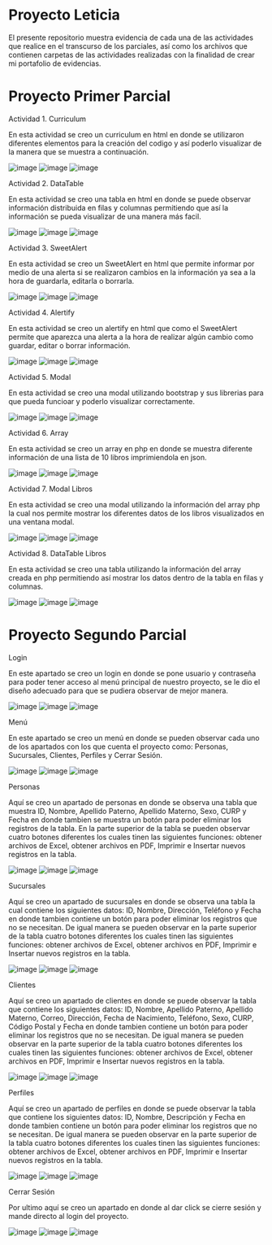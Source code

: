 # Proyecto Leticia
El presente repositorio muestra evidencia de cada una de las actividades que realice en el transcurso de los parciales, así como los archivos que contienen carpetas de las actividades realizadas con la finalidad de crear mi portafolio de evidencias.

# Proyecto Primer Parcial

Actividad 1. Curriculum

En esta actividad se creo un curriculum en html en donde se utilizaron diferentes elementos para la creación del codigo y así poderlo visualizar de la manera que se muestra a continuación.

![image](https://github.com/Leticia297/ProyectoLeticia/assets/125916395/a0699955-fb3b-44c8-8a79-4565d2f36b55)
![image](https://github.com/Leticia297/ProyectoLeticia/assets/125916395/377805dd-eb2c-4a76-93b8-8481eb9cd1cf)
![image](https://github.com/Leticia297/ProyectoLeticia/assets/125916395/70468944-852c-4703-a8fa-0ea767c1cf8f)

Actividad 2. DataTable

En esta actividad se creo una tabla en html en donde se puede observar información distribuida en filas y columnas permitiendo que así la información se pueda visualizar de una manera más facil.

![image](https://github.com/Leticia297/ProyectoLeticia/assets/125916395/a43f473d-26db-4f9a-a22a-87381102b14d)
![image](https://github.com/Leticia297/ProyectoLeticia/assets/125916395/8c08e107-e899-4e76-a245-52860ba2336f)
![image](https://github.com/Leticia297/ProyectoLeticia/assets/125916395/2661d5e6-ab3e-4383-8778-a73f3beeac26)

Actividad 3. SweetAlert

En esta actividad se creo un SweetAlert en html que permite informar por medio de una alerta si se realizaron cambios en la información ya sea a la hora de guardarla, editarla o borrarla.

![image](https://github.com/Leticia297/ProyectoLeticia/assets/125916395/465831ee-8c12-4ecd-a9b8-8c74bfbdccfa)
![image](https://github.com/Leticia297/ProyectoLeticia/assets/125916395/44e1b5cd-4d35-47d2-97a2-42b0b8988ed0)
![image](https://github.com/Leticia297/ProyectoLeticia/assets/125916395/0fdba46a-f5d1-4bfb-b127-ad16ba2c1cad)

Actividad 4. Alertify

En esta actividad se creo un alertify en html que como el SweetAlert permite que aparezca una alerta a la hora de realizar algún cambio como guardar, editar o borrar información.

![image](https://github.com/Leticia297/ProyectoLeticia/assets/125916395/4868e215-0e0f-47fc-bb5a-9f9ae2af2119)
![image](https://github.com/Leticia297/ProyectoLeticia/assets/125916395/e684895a-0917-439d-94fe-cad99acad82c)
![image](https://github.com/Leticia297/ProyectoLeticia/assets/125916395/e0a60140-d2a1-43fe-9cd0-e4e36218f8ba)

Actividad 5. Modal

En esta actividad se creo una modal utilizando bootstrap y sus librerias para que pueda funcioar y poderlo visualizar correctamente.

![image](https://github.com/Leticia297/ProyectoLeticia/assets/125916395/5cd23efd-4c54-4f1a-a2e8-7cff32a083ab)
![image](https://github.com/Leticia297/ProyectoLeticia/assets/125916395/8e4f1332-7288-4d61-a2e7-558570e4fac6)
![image](https://github.com/Leticia297/ProyectoLeticia/assets/125916395/67665956-2785-42e4-8d8a-bd2ae61ca7d8)

Actividad 6. Array

En esta actividad se creo un array en php en donde se muestra diferente información de una lista de 10 libros imprimiendola en json.

![image](https://github.com/Leticia297/ProyectoLeticia/assets/125916395/166c8294-592d-4b3d-b676-50b00eb324ec)
![image](https://github.com/Leticia297/ProyectoLeticia/assets/125916395/0c30cdd7-d583-43c2-b946-6df66745b671)
![image](https://github.com/Leticia297/ProyectoLeticia/assets/125916395/bbd4c216-abe8-4125-b0fd-b1e3c33e05c0)

Actividad 7. Modal Libros

En esta actividad se creo una modal utilizando la información del array php la cual nos permite mostrar los diferentes datos de los libros visualizados en una ventana modal.

![image](https://github.com/Leticia297/ProyectoLeticia/assets/125916395/1cdba6fc-be16-4105-b93b-378abd2ec6fa)
![image](https://github.com/Leticia297/ProyectoLeticia/assets/125916395/cdcdab5b-d6e4-4123-8a10-758af45ffe26)
![image](https://github.com/Leticia297/ProyectoLeticia/assets/125916395/6ecb2f9f-46b3-4236-8a8c-8d90d8d6a269)

Actividad 8. DataTable Libros

En esta actividad se creo una tabla utilizando la información del array creada en php permitiendo así mostrar los datos dentro de la tabla en filas y columnas.

![image](https://github.com/Leticia297/ProyectoLeticia/assets/125916395/909a2c3f-35e6-4fee-afcc-5e501ef7f909)
![image](https://github.com/Leticia297/ProyectoLeticia/assets/125916395/b017d4fe-4c80-4ce9-9679-981bb3b047a5)
![image](https://github.com/Leticia297/ProyectoLeticia/assets/125916395/a91c410a-27f4-4306-9d30-fdec15f529a0)

# Proyecto Segundo Parcial

Login

En este apartado se creo un login en donde se pone usuario y contraseña para poder tener acceso al menú principal de nuestro proyecto, se le dio el diseño adecuado para que se pudiera observar de mejor manera.

![image](https://github.com/Leticia297/ProyectoLeticia/assets/125916395/47d773d2-7bb6-444f-90ab-01e480747e22)
![image](https://github.com/Leticia297/ProyectoLeticia/assets/125916395/66774d9d-5bdc-43d9-ad58-816bd1499a7b)
![image](https://github.com/Leticia297/ProyectoLeticia/assets/125916395/3532000f-6c33-47b1-b211-73282424f9c0)

Menú

En este apartado se creo un menú en donde se pueden observar cada uno de los apartados con los que cuenta el proyecto como: Personas, Sucursales, Clientes, Perfiles y Cerrar Sesión.

![image](https://github.com/Leticia297/ProyectoLeticia/assets/125916395/3869d9ab-4c9f-42a3-bbaf-f6479dcc0b52)
![image](https://github.com/Leticia297/ProyectoLeticia/assets/125916395/070783e4-b40c-4db6-beb0-5ff93ccd09c7)
![image](https://github.com/Leticia297/ProyectoLeticia/assets/125916395/6999e441-9070-4685-8853-e86b8d0c92a6)

Personas

Aquí se creo un apartado de personas en donde se observa una tabla que muestra ID, Nombre, Apellido Paterno, Apellido Materno, Sexo, CURP y Fecha en donde tambien se muestra un botón para poder eliminar los registros de la tabla. En la parte superior de la tabla se pueden observar cuatro botones diferentes los cuales tinen las siguientes funciones: obtener archivos de Excel, obtener archivos en PDF, Imprimir e Insertar nuevos registros en la tabla.

![image](https://github.com/Leticia297/ProyectoLeticia/assets/125916395/37edd6b9-afb0-4617-a70d-657b2d6d17b6)
![image](https://github.com/Leticia297/ProyectoLeticia/assets/125916395/e4934b6f-5baa-403d-a92f-5f5f550f70f3)
![image](https://github.com/Leticia297/ProyectoLeticia/assets/125916395/23141cc4-56d5-4689-b7c5-58773a39946a)

Sucursales

Aquí se creo un apartado de sucursales en donde se observa una tabla la cual contiene los siguientes datos: ID, Nombre, Dirección, Teléfono y Fecha en donde tambien contiene un botón para poder eliminar los registros que no se necesitan. De igual manera se pueden observar en la parte superior de la tabla cuatro botones diferentes los cuales tinen las siguientes funciones: obtener archivos de Excel, obtener archivos en PDF, Imprimir e Insertar nuevos registros en la tabla.

![image](https://github.com/Leticia297/ProyectoLeticia/assets/125916395/bb69d581-b0db-4bf0-8dbf-587b88e468bb)
![image](https://github.com/Leticia297/ProyectoLeticia/assets/125916395/88d900dc-cbb1-43b6-b5ef-95b8e1827e1b)
![image](https://github.com/Leticia297/ProyectoLeticia/assets/125916395/2bdd7431-e20c-4cfc-834c-05b4baaae25c)

Clientes

Aquí se creo un apartado de clientes en donde se puede observar la tabla que contiene los siguientes datos: ID, Nombre, Apellido Paterno, Apellido Materno, Correo, Dirección, Fecha de Nacimiento, Teléfono, Sexo, CURP, Código Postal y Fecha en donde tambien contiene un botón para poder eliminar los registros que no se necesitan. De igual manera se pueden observar en la parte superior de la tabla cuatro botones diferentes los cuales tinen las siguientes funciones: obtener archivos de Excel, obtener archivos en PDF, Imprimir e Insertar nuevos registros en la tabla.

![image](https://github.com/Leticia297/ProyectoLeticia/assets/125916395/694ed5ca-e532-4f81-9d20-43aac58ccd2c)
![image](https://github.com/Leticia297/ProyectoLeticia/assets/125916395/1b721990-e98a-4e1f-b960-3f41b06a3cba)
![image](https://github.com/Leticia297/ProyectoLeticia/assets/125916395/868f2e3b-14eb-4006-835a-b179c2561f19)

Perfiles

Aquí se creo un apartado de perfiles en donde se puede observar la tabla que contiene los siguientes datos: ID, Nombre, Descripción y Fecha en donde tambien contiene un botón para poder eliminar los registros que no se necesitan. De igual manera se pueden observar en la parte superior de la tabla cuatro botones diferentes los cuales tinen las siguientes funciones: obtener archivos de Excel, obtener archivos en PDF, Imprimir e Insertar nuevos registros en la tabla.

![image](https://github.com/Leticia297/ProyectoLeticia/assets/125916395/64a45b0c-e6f9-4482-973a-4efbeca1e216)
![image](https://github.com/Leticia297/ProyectoLeticia/assets/125916395/11b39660-4ebd-45f7-aac9-588a185f95f0)
![image](https://github.com/Leticia297/ProyectoLeticia/assets/125916395/2fce9710-3e94-48ac-bd0b-abf461d7ca7a)

Cerrar Sesión

Por ultimo aquí se creo un apartado en donde al dar click se cierre sesión y mande directo al login del proyecto.

![image](https://github.com/Leticia297/ProyectoLeticia/assets/125916395/21003c9e-9e9e-4bde-aee4-35f995823ad0)
![image](https://github.com/Leticia297/ProyectoLeticia/assets/125916395/1a157208-6364-45d5-8996-9237ae3f5273)
![image](https://github.com/Leticia297/ProyectoLeticia/assets/125916395/24b58b52-4476-4d5a-8e47-434b12ca31f3)
